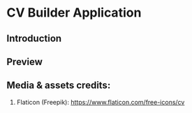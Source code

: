 # CV Builder Application
## Introduction 

## Preview

<!-- [![CV App](./src/assets/demo.png)](https://yuliana-r.github.io/cv-app/) -->

## Media & assets credits:

1. Flaticon (Freepik): https://www.flaticon.com/free-icons/cv